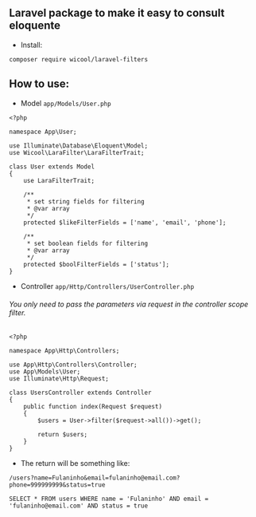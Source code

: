 
## Laravel package to make it easy to consult eloquente

- Install:

```
composer require wicool/laravel-filters
```

## How to use:

- Model `app/Models/User.php`
```
<?php

namespace App\User;

use Illuminate\Database\Eloquent\Model;
use Wicool\LaraFilter\LaraFilterTrait;

class User extends Model
{
    use LaraFilterTrait;

    /**
     * set string fields for filtering
     * @var array
     */
    protected $likeFilterFields = ['name', 'email', 'phone'];

    /**
     * set boolean fields for filtering
     * @var array
     */
    protected $boolFilterFields = ['status'];
}

```

- Controller `app/Http/Controllers/UserController.php`
###### You only need to pass the parameters via request in the controller scope filter.

```
<?php

namespace App\Http\Controllers;

use App\Http\Controllers\Controller;
use App\Models\User;
use Illuminate\Http\Request;

class UsersController extends Controller
{
	public function index(Request $request)
	{
		$users = User->filter($request->all())->get();
		
		return $users;
	}
}
```

- The return will be something like:
```
/users?name=Fulaninho&email=fulaninho@email.com?phone=999999999&status=true

SELECT * FROM users WHERE name = 'Fulaninho' AND email = 'fulaninho@email.com' AND status = true
```
